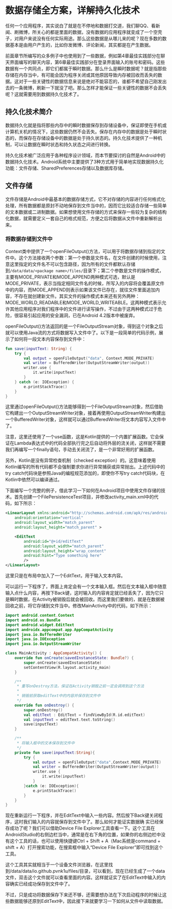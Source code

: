 # 数据存储全方案，详解持久化技术



任何一个应用程序，其实说白了就是在不停地和数据打交道，我们聊QQ、看新闻、刷微博，所关心的都是里面的数据，没有数据的应用程序就变成了一个空壳子，对用户来说没有任何实际用途。那么这些数据是从哪儿来的呢？现在多数的数据基本是由用户产生的，比如你发微博、评论新闻，其实都是在产生数据。



前面章节所编写的众多例子中也使用到了一些数据，例如第4章最佳实践部分在聊天界面编写的聊天内容，第6章最佳实践部分在登录界面输入的账号和密码。这些数据有一个共同点，即它们都属于瞬时数据。那么什么是瞬时数据呢？就是指那些存储在内存当中，有可能会因为程序关闭或其他原因导致内存被回收而丢失的数据。这对于一些关键性的数据信息来说是绝对不能容忍的，谁都不希望自己刚发出去的一条微博，刷新一下就没了吧。那么怎样才能保证一些关键性的数据不会丢失呢？这就需要用到数据持久化技术了。



## 持久化技术简介

数据持久化就是指将那些内存中的瞬时数据保存到存储设备中，保证即使在手机或计算机关机的情况下，这些数据仍然不会丢失。保存在内存中的数据是处于瞬时状态的，而保存在存储设备中的数据是处于持久状态的。持久化技术提供了一种机制，可以让数据在瞬时状态和持久状态之间进行转换。



持久化技术被广泛应用于各种程序设计领域，而本节要探讨的自然是Android中的数据持久化技术。Android系统中主要提供了3种方式用于简单地实现数据持久化功能：文件存储、SharedPreferences存储以及数据库存储。



## 文件存储

文件存储是Android中最基本的数据存储方式，它不对存储的内容进行任何格式化处理，所有数据都是原封不动地保存到文件当中的，因而它比较适合存储一些简单的文本数据或二进制数据。如果想使用文件存储的方式来保存一些较为复杂的结构化数据，就需要定义一套自己的格式规范，方便之后将数据从文件中重新解析出来。



### 将数据存储到文件中

Context类中提供了一个openFileOutput()方法，可以用于将数据存储到指定的文件中。这个方法接收两个参数：第一个参数是文件名，在文件创建的时候使用，注意这里指定的文件名不可以包含路径，因为所有的文件都默认存储到`/data/data/<package name>/files/`目录下；第二个参数是文件的操作模式，主要有MODE_PRIVATE和MODE_APPEND两种模式可选，默认是MODE_PRIVATE，表示当指定相同文件名的时候，所写入的内容将会覆盖原文件中的内容，而MODE_APPEND则表示如果该文件已存在，就往文件里面追加内容，不存在就创建新文件。其实文件的操作模式本来还有另外两种：MODE_WORLD_READABLE和MODE_WORLD_WRITEABLE。这两种模式表示允许其他应用程序对我们程序中的文件进行读写操作，不过由于这两种模式过于危险，很容易引起应用的安全漏洞，已在Android 4.2版本中被废弃。



openFileOutput()方法返回的是一个FileOutputStream对象，得到这个对象之后就可以使用Java流的方式将数据写入文件中了。以下是一段简单的代码示例，展示了如何将一段文本内容保存到文件中：

```kotlin
fun save(inputText: String) {
    try {
        val output = openFileOutput("data", Context.MODE_PRIVATE)
        val writer = BufferedWriter(OutputStreamWriter(output))
        writer.use {
        	it.write(inputText)
        }
    } catch (e: IOException) {
    	e.printStackTrace()
    }
}
```

这里通过openFileOutput()方法能够得到一个FileOutputStream对象，然后借助它构建出一个OutputStreamWriter对象，接着再使用OutputStreamWriter构建出一个BufferedWriter对象，这样就可以通过BufferedWriter将文本内容写入文件中了。



注意，这里还使用了一个use函数，这是Kotlin提供的一个内置扩展函数。它会保证在Lambda表达式中的代码全部执行完之后自动将外层的流关闭，这样就不需要我们再编写一个finally语句，手动去关闭流了，是一个非常好用的扩展函数。



另外，Kotlin是没有异常检查机制（checked exception）的。这意味着使用Kotlin编写的所有代码都不会强制要求你进行异常捕获或异常抛出。上述代码中的try catch代码块是参照Java的编程规范添加的，即使你不写try catch代码块，在Kotlin中依然可以编译通过。



下面编写一个完整的例子，借此学习一下如何在Android项目中使用文件存储的技术。首先创建一个FilePersistenceTest项目，并修改activity_main.xml中的代码，如下所示：

```xml
<LinearLayout xmlns:android="http://schemas.android.com/apk/res/android"
    android:orientation="vertical"
    android:layout_width="match_parent"
    android:layout_height="match_parent" >

    <EditText
        android:id="@+id/editText"
        android:layout_width="match_parent"
        android:layout_height="wrap_content"
        android:hint="Type something here"
        />
</LinearLayout>
```

这里只是在布局中加入了一个EditText，用于输入文本内容。



可以运行一下程序了，界面上肯定会有一个文本输入框。然后在文本输入框中随意输入点什么内容，再按下Back键，这时输入的内容肯定就已经丢失了，因为它只是瞬时数据，在Activity被销毁后就会被回收。而这里我们要做的，就是在数据被回收之前，将它存储到文件当中。修改MainActivity中的代码，如下所示：

```kotlin
import android.content.Context
import android.os.Bundle
import android.widget.EditText
import androidx.appcompat.app.AppCompatActivity
import java.io.BufferedWriter
import java.io.IOException
import java.io.OutputStreamWriter

class MainActivity : AppCompatActivity() {
    override fun onCreate(savedInstanceState: Bundle?) {
        super.onCreate(savedInstanceState)
        setContentView(R.layout.activity_main)
    }

    /**
     * 重写onDestroy方法，保证在Activity销毁之前一定会调用到这个方法
     *
     * 销毁前获取editText中的内容并保存到文件中
     */
    override fun onDestroy() {
        super.onDestroy()
        val editText : EditText = findViewById(R.id.editText)
        val inputText = editText.text.toString()
        save(inputText)
    }

    /**
     * 将输入框中的文本保存到文件中
     */
    private fun save(inputText:String){
        try {
            val output = openFileOutput("data",Context.MODE_PRIVATE)
            val writer = BufferedWriter(OutputStreamWriter(output))
            writer.use {
                it.write(inputText)
            }
        }catch (e: IOException){
            e.printStackTrace()
        }
    }
}
```

现在重新运行一下程序，并在EditText中输入一些内容。然后按下Back键关闭程序，这时我们输入的内容就保存到文件中了。那么如何才能证实数据确
实已经保存成功了呢？我们可以借助Device File Explorer工具查看一下。这个工具在AndroidStudio的右侧边栏当中，通常是在右下角的位置，如果你的右侧边栏中没有这个工具的话，也可以使用快捷键Ctrl + Shift + A（Mac系统是command + shift + A）打开搜索功能，在搜索框中输入“Device File Explorer”即可找到这个工具。



这个工具其实就相当于一个设备文件浏览器，在这里找到/data/data/io.github.pvnk1u/files/目录，可以看到，现在已经生成了一个data文件，双击这个文件就可以查看里面的内容。这样就证实了在EditText中输入的内容确实已经成功保存到文件中了。



不过，只是成功将数据保存下来还不够，还需要想办法在下次启动程序的时候让这些数据能够还原到EditText中，因此接下来就要学习一下如何从文件中读取数据。



